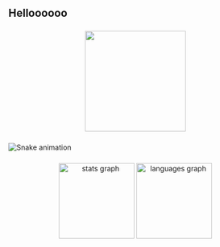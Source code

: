<h2 align="left">Helloooooo </h2>

###

<div align="center">
  <img height="200" src="https://media3.giphy.com/media/v1.Y2lkPTc5MGI3NjExeHo2amkzdWFnZmY1eHNqam5hZzAwc3Z6MTd2dnk3Zm9pZ2ljdzRiaiZlcD12MV9pbnRlcm5hbF9naWZfYnlfaWQmY3Q9Zw/Lv2VhwHrt6ljhvZ6LF/giphy.gif"  />
</div>

###


###

<img src="https://raw.githubusercontent.com/ardi-04/ardi-04/output/snake.svg" alt="Snake animation" />

###

<div align="center">
  <img src="https://github-readme-stats.vercel.app/api?username=ardi-04&hide_title=false&hide_rank=false&show_icons=true&include_all_commits=true&count_private=true&disable_animations=false&theme=dracula&locale=en&hide_border=false" height="150" alt="stats graph"  />
  <img src="https://github-readme-stats.vercel.app/api/top-langs?username=ardi-04&locale=en&hide_title=false&layout=compact&card_width=320&langs_count=5&theme=dracula&hide_border=false" height="150" alt="languages graph"  />
</div>

###
